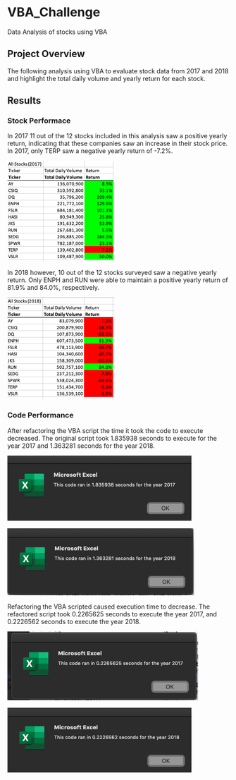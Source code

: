 # VBA_Challenge
Data Analysis of stocks using VBA
## Project Overview
The following analysis using VBA to evaluate stock data from 2017 and 2018 and highlight the total daily volume and yearly return for each stock. 

## Results

### Stock Performace
In 2017 11 out of the  12 stocks included in this analysis saw a positive yearly return, indicating that these companies saw an increase in their stock price. In 2017, only TERP saw a negative yearly return of -7.2%. 

![Alt_image title](/Resources/VBA_Challenge_Table_2017.png)

In 2018 however, 10 out of the 12 stocks surveyed saw a negative yearly return. Only ENPH and RUN were able to maintain a positive yearly return of 81.9% and 84.0%, respectively. 

![Alt_image title](/Resources/VBA_Challenge_Table_2018.png)

### Code Performance
After refactoring the VBA script the time it took the code to execute decreased. The original script took 1.835938 seconds to execute for the year 2017 and 1.363281 seconds for the year 2018. 

![Alt_image title](/Resources/VBA_Challenge_Original_2017.png)

![Alt_image title](/Resources/VBA_Challenge_Original_2018.png)

Refactoring the VBA scripted caused execution time to decrease. The refactored script took 0.2265625 seconds to execute the year 2017, and 0.2226562 seconds to execute the year 2018. 

![Alt_image title](/Resources/VBA_Challenge_2017.png)

![Alt_image title](/Resources/VBA_Challenge_2018.png)
